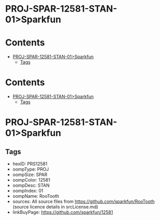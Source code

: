 
PROJ-SPAR-12581-STAN-01>Sparkfun
================================

Contents
========

* [PROJ-SPAR-12581-STAN-01>Sparkfun](#proj-spar-12581-stan-01sparkfun)
	* [Tags](#tags)

Contents
========

* [PROJ-SPAR-12581-STAN-01>Sparkfun](#proj-spar-12581-stan-01sparkfun)
	* [Tags](#tags)

# PROJ-SPAR-12581-STAN-01>Sparkfun

## Tags

- hexID: PRS12581
- oompType: PROJ
- oompSize: SPAR
- oompColor: 12581
- oompDesc: STAN
- oompIndex: 01
- oompName: RooTooth
- sources: All source files from https://github.com/sparkfun/RooTooth (source licence details in srcLicense.md)
- linkBuyPage: https://github.com/sparkfun/12581
